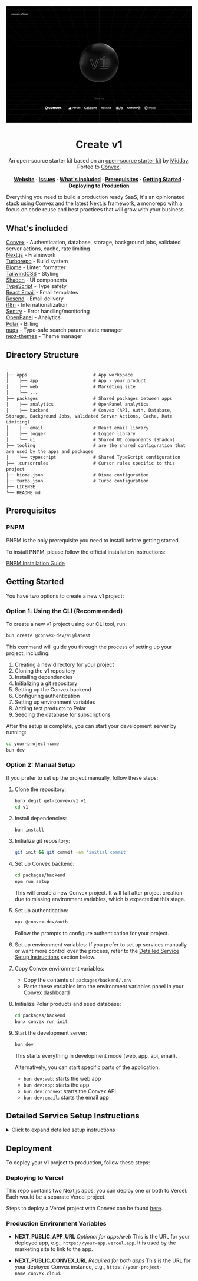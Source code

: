 ![hero](image.png)

<p align="center">
	<h1 align="center"><b>Create v1</b></h1>
<p align="center">
    An open-source starter kit based on an <a href="https://v1.run">open-source starter kit</a> by <a href="https://midday.ai">Midday</a>. Ported to <a href="https://convex.dev">Convex</a>.
    <br />
    <br />
    <a href="https://convex-v1.run"><strong>Website</strong></a> ·
    <a href="https://github.com/get-convex/v1/issues"><strong>Issues</strong></a> ·
    <a href="#whats-included"><strong>What's included</strong></a> ·
    <a href="#prerequisites"><strong>Prerequisites</strong></a> ·
    <a href="#getting-started"><strong>Getting Started</strong></a> ·
    <a href="#deployment"><strong>Deploying to Production</strong></a>
  </p>
</p>

Everything you need to build a production ready SaaS, it's an opinionated stack
using Convex and the latest Next.js framework, a monorepo with a focus on code
reuse and best practices that will grow with your business.

## What's included

[Convex](https://convex.dev/) - Authentication, database, storage, background jobs, validated server actions, cache, rate limiting<br>
[Next.js](https://nextjs.org/) - Framework<br>
[Turborepo](https://turbo.build) - Build system<br>
[Biome](https://biomejs.dev) - Linter, formatter<br>
[TailwindCSS](https://tailwindcss.com/) - Styling<br>
[Shadcn](https://ui.shadcn.com/) - UI components<br>
[TypeScript](https://www.typescriptlang.org/) - Type safety<br>
[React Email](https://react.email/) - Email templates<br>
[Resend](https://resend.com/) - Email delivery<br>
[i18n](https://next-international.vercel.app/) - Internationalization<br>
[Sentry](https://sentry.io/) - Error handling/monitoring<br>
[OpenPanel](https://openpanel.dev/) - Analytics<br>
[Polar](https://polar.sh) - Billing<br>
[nuqs](https://nuqs.47ng.com/) - Type-safe search params state manager<br>
[next-themes](https://next-themes-example.vercel.app/) - Theme manager<br>

## Directory Structure

```
.
├── apps                         # App workspace
│    ├── app                     # App - your product
│    ├── web                     # Marketing site
│    └── ...
├── packages                     # Shared packages between apps
│    ├── analytics               # OpenPanel analytics
│    ├── backend                 # Convex (API, Auth, Database, Storage, Background Jobs, Validated Server Actions, Cache, Rate Limiting)
│    ├── email                   # React email library
│    ├── logger                  # Logger library
│    └── ui                      # Shared UI components (Shadcn)
├── tooling                      # are the shared configuration that are used by the apps and packages
│    └── typescript              # Shared TypeScript configuration
├── .cursorrules                 # Cursor rules specific to this project
├── biome.json                   # Biome configuration
├── turbo.json                   # Turbo configuration
├── LICENSE
└── README.md
```

## Prerequisites

### PNPM

PNPM is the only prerequisite you need to install before getting started.

To install PNPM, please follow the official installation instructions:

[PNPM Installation Guide](https://pnpm.io/installation)

## Getting Started

You have two options to create a new v1 project:

### Option 1: Using the CLI (Recommended)

To create a new v1 project using our CLI tool, run:

```bash
bun create @convex-dev/v1@latest
```

This command will guide you through the process of setting up your project, including:

1. Creating a new directory for your project
2. Cloning the v1 repository
3. Installing dependencies
4. Initializing a git repository
5. Setting up the Convex backend
6. Configuring authentication
7. Setting up environment variables
8. Adding test products to Polar
9. Seeding the database for subscriptions

After the setup is complete, you can start your development server by running:

```bash
cd your-project-name
bun dev
```

### Option 2: Manual Setup

If you prefer to set up the project manually, follow these steps:

1. Clone the repository:

   ```bash
   bunx degit get-convex/v1 v1
   cd v1
   ```

2. Install dependencies:

   ```bash
   bun install
   ```

3. Initialize git repository:

   ```bash
   git init && git commit -am 'initial commit'
   ```

4. Set up Convex backend:

   ```bash
   cd packages/backend
   npm run setup
   ```

   This will create a new Convex project. It will fail after project creation due to missing environment variables, which is expected at this stage.

5. Set up authentication:

   ```bash
   npx @convex-dev/auth
   ```

   Follow the prompts to configure authentication for your project.

6. Set up environment variables:
   If you prefer to set up services manually or want more control over the process, refer to the [Detailed Service Setup Instructions](#detailed-service-setup-instructions) section below.

7. Copy Convex environment variables:

   - Copy the contents of `packages/backend/.env`
   - Paste these variables into the environment variables panel in your Convex
     dashboard

8. Initialize Polar products and seed database:

   ```bash
   cd packages/backend
   bunx convex run init
   ```

9. Start the development server:

   ```bash
   bun dev
   ```

   This starts everything in development mode (web, app, api, email).

   Alternatively, you can start specific parts of the application:

   - `bun dev:web`: starts the web app
   - `bun dev:app`: starts the app
   - `bun dev:convex`: starts the Convex API
   - `bun dev:email`: starts the email app

## Detailed Service Setup Instructions

<details>
<summary>Click to expand detailed setup instructions</summary>

If you choose to manually set up services and environment variables, follow these steps for each service:

### Convex

1. Create a new project at https://dashboard.convex.dev
2. Obtain your Convex URL from the dashboard under 'Settings' > 'URL & Deploy Key'
3. Add the following to `apps/web/.env` and `apps/app/.env`:
   ```
   # The Convex URL from the dashboard. It should look like 'https://example-123.convex.cloud'
   NEXT_PUBLIC_CONVEX_URL=https://foobar-42.convex.cloud
   ```

### OpenPanel

1. Create an account at https://openpanel.dev
2. Create a new project in the OpenPanel dashboard
3. Add the following to `apps/app/.env`:
   ```
   # The secret key from OpenPanel dashboard under 'Settings' > 'Projects'. Starts with 'sec_'
   OPENPANEL_SECRET_KEY=sec_foobarfoobarfoobarfoobar42
   ```
4. Add the following to `apps/web/.env` and `apps/app/.env`:
   ```
   # The client ID from OpenPanel dashboard under 'Settings' > 'Projects'
   NEXT_PUBLIC_OPENPANEL_CLIENT_ID=foo-bar-42-baz-qux-42
   ```

### Sentry

1. Set up a project on https://sentry.io
2. Add the following to `apps/app/.env`:

   ```
   # The DSN from Sentry dashboard under 'Settings' > 'Projects' > [Your Project] > 'Client Keys (DSN)'
   NEXT_PUBLIC_SENTRY_DSN=https://foobarfoobar42@foobar42.ingest.sentry.io/42424242

   # The auth token generated in Sentry dashboard under 'Settings' > 'Auth Tokens'
   SENTRY_AUTH_TOKEN=foobarfoobarfoobarfoobarfoobar42

   # Your Sentry organization slug, found in the URL when in your Sentry dashboard
   SENTRY_ORG=your-org-name

   # The name of your Sentry project
   SENTRY_PROJECT=your-project-name
   ```

### Resend

1. Create an account at https://resend.com
2. Add the following to `packages/backend/.env`:

   ```
   # The API key from Resend dashboard under 'API Keys'. Starts with 're_'
   RESEND_API_KEY=re_foobarfoobarfoobarfoobarfoobar42

   # (Optional) The email address you want to use as the sender for authentication emails
   # Make sure it's verified in your Resend account under 'Domains'
   RESEND_SENDER_EMAIL_AUTH=auth@yourdomain.com
   ```

### Polar

1. Set up an account at https://polar.sh
   _Note: If you're just testing, be sure to switch to Sandbox via the top left dropdown in the dashboard before proceeding._
2. Add the following to `packages/backend/.env`:

   ```
   # Generate this in Polar dashboard under 'Account' > 'Developer settings'
   # Required permissions: 'products:read', 'products:write', 'subscriptions:read'
   POLAR_ACCESS_TOKEN=pat_foobarfoobarfoobarfoobarfoobar42

   # Find this in Polar dashboard under 'Settings'
   POLAR_ORGANIZATION_ID=org_foobarfoobar42

   # Create a webhook in Polar dashboard under 'Settings' > 'Webhooks'
   # The webhook should point to: https://your-convex-deployment.convex.site/events/polar
   POLAR_WEBHOOK_SECRET=whsec_foobarfoobarfoobarfoobarfoobar42
   ```

### Cal.com (Optional)

1. Set up your Cal.com account
2. Add the following to `apps/web/.env`:
   ```
   # Your public Cal.com link, e.g., 'https://cal.com/yourusername'
   NEXT_PUBLIC_CAL_LINK=https://cal.com/your-username
   ```

### Loops (Optional)

1. Set up an account at https://loops.so
2. Add the following to `packages/backend/.env`:
   ```
   # The ID of the Loops form you want to use, found in the Loops dashboard
   LOOPS_FORM_ID=foobarfoobar42
   ```

### Google Authentication

1. Set up Google OAuth 2.0 credentials following the guide at https://support.google.com/cloud/answer/6158849?hl=en
2. Add the following to `packages/backend/.env`:

   ```
   # The client ID from your Google OAuth 2.0 credentials
   AUTH_GOOGLE_ID=424242424242-foobarfoobarfoobarfoobar42.apps.googleusercontent.com

   # The client secret from your Google OAuth 2.0 credentials
   AUTH_GOOGLE_SECRET=GOCSPX-foobarfoobarfoobarfoobar42
   ```

3. Set up the authorized redirect URI in your Google Cloud Console:
   - Use your Convex deployment's HTTP Actions URL with the path '/api/auth/callback/google'
   - Example: 'https://your-convex-deployment.convex.site/api/auth/callback/google'
   - You can find your Convex deployment's HTTP Actions URL in the Convex dashboard under 'Settings' > 'URL & Deploy Key'
4. Add both http://localhost:3000 and http://localhost:3001 to the list of authorized JavaScript origins for local development.

After setting up all the required services and environment variables, proceed to step 7 in the Getting Started section to copy the Convex environment variables to your Convex dashboard.

For more detailed information on each component, refer to their respective documentation linked in the "What's included" section above.

</details>

## Deployment

To deploy your v1 project to production, follow these steps:

### Deploying to Vercel

This repo contains two Next.js apps, you can deploy one or both to Vercel. Each
would be a separate Vercel project.

Steps to deploy a Vercel project with Convex can be found
[here](https://docs.convex.dev/production/hosting/vercel#deploying-to-vercel).

### Production Environment Variables

- **NEXT_PUBLIC_APP_URL**
  _Optional for apps/web_
  This is the URL for your deployed app, e.g., `https://your-app.vercel.app`.
  It is used by the marketing site to link to the app.

- **NEXT_PUBLIC_CONVEX_URL**
  _Required for both apps_
  This is the URL for your deployed Convex instance, e.g.,
  `https://your-project-name.convex.cloud`.
